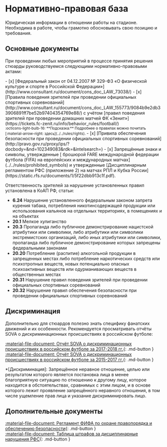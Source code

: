 # Нормативно-правовая база

Юридическая информации в отношении работы на стадионе. Необходима в работе, чтобы грамотно обосновывать свою позицию и требования.

## Основные документы

При проведении любых мероприятий в процессе принятия решения стюарды руководствуемся следующими нормативно-правовыми актами:

<div class="result" markdown>
- [x] [Федеральный закон от 04.12.2007 № 329-ФЗ «О физической культуре и спорте в Российской Федерации»](http://www.consultant.ru/document/cons_doc_LAW_73038/)
- [x] [Правила поведения зрителей при проведении официальных спортивных соревнований](http://www.consultant.ru/document/cons_doc_LAW_155773/9084b9e2db33906891ff7be52b97404354769e88/) с учётом [правил поведения зрителей при проведении домашних матчей ФК «Зенит»](https://tickets.fc-zenit.ru/info/behavior_rules/football/)<br><small>
  :octicons-light-bulb-16:
  **Подсказка:** Подробнее о правилах можно почитать [:material-arrow-right: здесь](../../rules/rights).
</small>
- [x] [Привила обеспечения безопасности при проведении официальных спортивных соревнований](http://pravo.gov.ru/proxy/ips/?docbody=&nd=102349083&rdk=&intelsearch=)
- [x] Запрещённые знаки и символы, утвержденные [ брошюрой FARE международной федерации футбола (FIFA) на европейских и международных матчах](../../rules/prohibited_symbols) и утвержденные [Дисциплинарным регламентом РФС (приложение 2) на матчах РПЛ и Кубка России](https://static.rfs.ru/documents/1/5f22dbb913c1f.pdf). 
</div>

Ответственность зрителей за нарушение установленных правил установлена в КоАП РФ, статьи: 

- **6.24** Нарушение установленного федеральным законом запрета курения табака, потребления никотинсодержащей продукции или использования кальянов на отдельных территориях, в помещениях и на объектах
- **20.1** Мелкое хулиганство
- **20.3** Пропаганда либо публичное демонстрирование нацистской атрибутики или символики, либо атрибутики или символики экстремистских организаций, либо иных атрибутики или символики, пропаганда либо публичное демонстрирование которых запрещены федеральными законами
- **20.20** Потребление (распитие) алкогольной продукции в запрещенных местах либо потребление наркотических средств или психотропных веществ, новых потенциально опасных психоактивных веществ или одурманивающих веществ в общественных местах
- **20.31** Нарушение правил поведения зрителей при проведении официальных спортивных соревнований
- **20.32** Нарушение правил обеспечения безопасности при проведении официальных спортивных соревнований

## Дискриминация

Дополнительно для стюардов полезно знать специфику фанатских движений и их особенности. Рекомендуется просматривать отчёты SOVA о дискриминационных происшествиях в российском футболе:

[:material-file-document: Отчёт SOVA о дискриминационных происшествиях в российском футболе за 2017-2018 гг.](../../assets/SOVA_REPORT_17-18.pdf){: .md-button }
<br>
[:material-file-document: Отчёт SOVA о дискриминационных происшествиях в российском футболе за 2015-2017 гг.](../../assets/SOVA_REPORT_15-17.pdf){: .md-button }

*[Дискриминация]: Запрещённое неравное отношение, целью или результатом которого является постановка лица в менее благоприятную ситуацию по отношению к другому лицу, которое находится в обстоятельствах, сравнимых с этим лицом, и в основе которого лежит проявление запрещённого неравного отношения, в том числе ущемление прав лица и указание дискриминировать лицо.

## Дополнительные документы

[:material-file-document: Регламент ФИФА по охране правопорядка и обеспечению безопасности](http://crimescience.ru/wp-content/uploads/2020/05/Регламент-ФИФА-по-охране-правопорядка-и-обеспечению-безопасности-стаидонов-2012.pdf){: .md-button }
<br>
[:material-file-document: Таблица штрафов за дисциплинарные нарушения РФС](https://static.rfs.ru/documents/1/6141b0eef1856.pdf){: .md-button }
